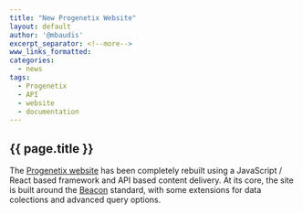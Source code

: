 ```yaml
---
title: "New Progenetix Website"
layout: default
author: '@mbaudis'
excerpt_separator: <!--more-->
www_links_formatted:
categories:
  - news
tags:
  - Progenetix
  - API
  - website
  - documentation
---
```


## {{ page.title }}

The [Progenetix website](http:progenetix.org) has been completely rebuilt using a JavaScript / React based framework and API based content delivery. At its core, the site is built around the [Beacon](http://beacon-project.io) standard, with
some extensions for data colections and advanced query options.

<!--more-->

